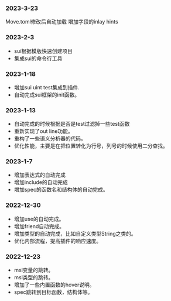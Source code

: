 ### 2023-3-23
Move.toml修改后自动加载
增加字段的inlay hints


### 2023-2-3
* sui根据模版快速创建项目
* 集成sui的命令行工具
### 2023-1-18 
* 增加sui uint test集成到插件.
* 自动完成sui框架的init函数。

### 2023-1-13
* 自动完成的时候根据是否是test过滤掉一些test函数
* 重新实现了out line功能。
* 重构了一些语义分析器的代码。
* 优化性能，主要是在把位置转化为行号，列号的时候使用二分查找。

### 2023-1-7
* 增加表达式的自动完成
* 增加include的自动完成
* 增加spec的函数名和结构体的自动完成。

### 2022-12-30
* 增加use的自动完成。
* 增加friend自动完成。
* 增加类型的自动完成，比如自定义类型String之类的。
* 优化内部流程，提高插件的响应速度。

### 2022-12-23
* msl变量的跳转。
* msl类型的跳转。
* 增加了一些内置函数的hover说明。
* spec跳转到目标函数，结构体等。



